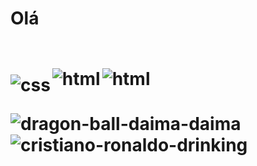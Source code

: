 <h1> Olá <h1/>
<br>
<img align="left" alt="css" src="https://img.shields.io/badge/C%2B%2B-00599C?style=for-the-badge&logo=c%2B%2B&logoColor=white" />
<img align="left" alt="html" src="https://img.shields.io/badge/HTML5-E34F26?style=for-the-badge&logo=html5&logoColor=white" style="position: relative; top: -10px;" />
<img align="left" alt="html" src="https://img.shields.io/badge/CSS3-1572B6?style=for-the-badge&logo=css3&logoColor=white" style="position: relative; top: -10px;" />
    


<div style="display: inline_block">

    

</div><br/>


![dragon-ball-daima-daima](https://github.com/user-attachments/assets/af966d22-6113-4cf9-b0aa-86065b7c2a73) ![cristiano-ronaldo-drinking](https://github.com/user-attachments/assets/ee4980a9-cd3d-4b96-8f88-1e926233da0b)

